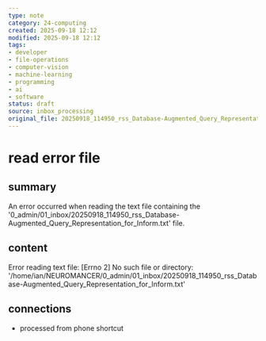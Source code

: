 ```yaml
---
type: note
category: 24-computing
created: 2025-09-18 12:12
modified: 2025-09-18 12:12
tags:
- developer
- file-operations
- computer-vision
- machine-learning
- programming
- ai
- software
status: draft
source: inbox_processing
original_file: 20250918_114950_rss_Database-Augmented_Query_Representation_for_Inform.txt
---
```



# read error file

## summary
An error occurred when reading the text file containing the '0_admin/01_inbox/20250918_114950_rss_Database-Augmented_Query_Representation_for_Inform.txt' file.

## content
Error reading text file: [Errno 2] No such file or directory: '/home/ian/NEUROMANCER/0_admin/01_inbox/20250918_114950_rss_Database-Augmented_Query_Representation_for_Inform.txt'

## connections
- processed from phone shortcut
